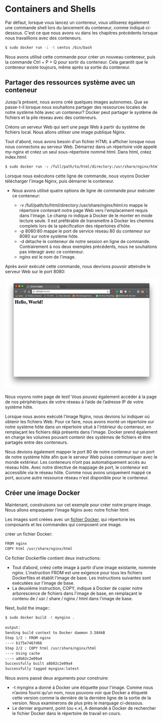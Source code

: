 # Containers and Shells

Par défaut, lorsque vous lancez un conteneur, vous utiliserez également une commande shell lors du lancement du conteneur, comme indiqué ci-dessous. C'est ce que nous avons vu dans les chapitres précédents lorsque nous travaillions avec des conteneurs.

```sh
$ sudo docker run -i -t centos /bin/bash 
```
Nous avons utilisé cette commande pour créer un nouveau conteneur, puis la commande Ctrl + P + Q pour sortir du conteneur. Cela garantit que le conteneur existe toujours, même après sa sortie du conteneur.

## Partager des ressources système avec un conteneur

Jusqu'à présent, nous avons créé quelques images autonomes. Que se passe-t-il lorsque nous souhaitons partager des ressources locales de notre système hôte avec un conteneur? Docker peut partager le système de fichiers et la pile réseau avec des conteneurs.

Créons un serveur Web qui sert une page Web à partir du système de fichiers local. Nous allons utiliser une image publique Nginx.

Tout d'abord, nous avons besoin d'un fichier HTML à afficher lorsque nous nous connectons au serveur Web. Démarrez dans un répertoire vide appelé my-nginx et créez un seul sous-répertoire nommé html. Dans html, créez index.html:

```sh
$ sudo docker run -v /full/path/to/html/directory:/usr/share/nginx/html:ro -p 8080:80 -d nginx
```
Lorsque nous exécutons cette ligne de commande, nous voyons Docker télécharger l'image Nginx, puis démarrer le conteneur.

* Nous avons utilisé quatre options de ligne de commande pour exécuter ce conteneur:

  * -v /full/path/to/html/directory:/usr/share/nginx/html:ro mappe le répertoire contenant notre page Web vers l'emplacement requis dans l'image. Le champ ro indique à Docker de le monter en mode lecture seule. Il est préférable de transmettre à Docker les chemins complets lors de la spécification des répertoires d’hôte.  
  * -p 8080:80 mappe le port de service réseau 80 du conteneur sur 8080 sur notre système hôte.
  * -d détache le conteneur de notre session en ligne de commande. Contrairement à nos deux exemples précédents, nous ne souhaitons pas interagir avec ce conteneur.
  * nginx est le nom de l'image.

Après avoir exécuté cette commande, nous devrions pouvoir atteindre le serveur Web sur le port 8080:

![](web-page.png)

Nous voyons notre page de test! Vous pouvez également accéder à la page de nos périphériques de votre réseau à l’aide de l’adresse IP de votre système hôte.

Lorsque nous avons exécuté l’image Nginx, nous devions lui indiquer où obtenir les fichiers Web. Pour ce faire, nous avons monté un répertoire sur notre système hôte dans un répertoire situé à l'intérieur du conteneur, en remplaçant les fichiers déjà présents dans l'image. Docker prend également en charge les volumes pouvant contenir des systèmes de fichiers et être partagés entre des conteneurs.

Nous devions également mapper le port 80 de notre conteneur sur un port de notre système hôte afin que le serveur Web puisse communiquer avec le monde extérieur. Les conteneurs n’ont pas automatiquement accès au réseau hôte. Avec notre directive de mappage de port, le conteneur est accessible via le réseau hôte. Comme nous avons uniquement mappé ce port, aucune autre ressource réseau n'est disponible pour le conteneur.

## Créer une image Docker

Maintenant, construisons sur cet exemple pour créer notre propre image. Nous allons empaqueter l’image Nginx avec notre fichier html.

Les images sont créées avec un [fichier Docker](https://docs.docker.com/engine/reference/builder/), qui répertorie les composants et les commandes qui composent une image.

créer un fichier Docker:
```sh
FROM nginx
COPY html /usr/share/nginx/html
```
Ce fichier Dockerfile contient deux instructions:

* Tout d’abord, créez cette image à partir d’une image existante, nommée nginx. L'instruction FROM est une exigence pour tous les fichiers Dockerfiles et établit l'image de base. Les instructions suivantes sont exécutées sur l'image de base.
* La deuxième instruction, COPY, indique à Docker de copier notre arborescence de fichiers dans l'image de base, en remplaçant le contenu de / usr / share / nginx / html dans l'image de base.

Next, build the image::
```sh
$ sudo docker build -t mynginx .

output:
Sending build context to Docker daemon 3.584kB
Step 1/2 : FROM nginx
---> b175e7467d66
Step 2/2 : COPY html /usr/share/nginx/html
---> Using cache
---> a8b02c2e09a4
Successfully built a8b02c2e09a4
Successfully tagged mynginx:latest
```
Nous avons passé deux arguments pour construire:
* -t mynginx a donné à Docker une étiquette pour l'image. Comme nous n’avons fourni qu’un nom, nous pouvons voir que Docker a étiqueté cette version comme la dernière de la dernière ligne de la sortie de la version. Nous examinerons de plus près le marquage ci-dessous.
* Le dernier argument, point (ou «.»), A demandé à Docker de rechercher le fichier Docker dans le répertoire de travail en cours.





























